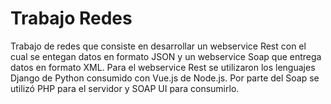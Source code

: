 # Trabajo Redes


Trabajo de redes que consiste en desarrollar un webservice Rest con el cual se entegan datos en formato JSON y un webservice Soap que entrega datos en formato XML. Para el webservice Rest se utilizaron los lenguajes Django de Python consumido con Vue.js de Node.js. Por parte del Soap se utilizó PHP para el servidor y SOAP UI para consumirlo.
